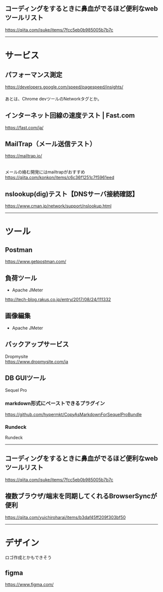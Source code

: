## コーディングをするときに鼻血がでるほど便利なwebツールリスト
<https://qiita.com/isuke/items/7fcc5eb0b985005b7b7c>

_____________________________________

# サービス

## パフォーマンス測定
<https://developers.google.com/speed/pagespeed/insights/>  
　  
あとは、Chrome devツールのNetworkタグとか。

## インターネット回線の速度テスト | Fast.com
<https://fast.com/ja/>


## MailTrap（メール送信テスト）
<https://mailtrap.io/>  
　  

メールの絡む開発にはmailtrapがおすすめ  
<https://qiita.com/konkon/items/c6c36f1251c7f5961eed>  


## nslookup(dig)テスト【DNSサーバ接続確認】
<https://www.cman.jp/network/support/nslookup.html>

_____________________________________

# ツール

## Postman
<https://www.getpostman.com/>

## 負荷ツール
 * Apache JMeter

<http://tech-blog.rakus.co.jp/entry/2017/08/24/111332>


## 画像編集
 * Apache JMeter


## バックアップサービス
Dropmysite  
<https://www.dropmysite.com/ja>  


## DB GUIツール
Sequel Pro


### markdown形式にペーストできるプラグイン
<https://github.com/hypermkt/CopyAsMarkdownForSequelProBundle>


### Rundeck
Rundeck

_________________________________________________________________________________
## コーディングをするときに鼻血がでるほど便利なwebツールリスト
<https://qiita.com/isuke/items/7fcc5eb0b985005b7b7c>
 

## 複数ブラウザ/端末を同期してくれるBrowserSyncが便利
<https://qiita.com/yuichiroharai/items/b3daf45ff209f303bf50>


_________________________________________________________________________________
# デザイン
ロゴ作成とかもできそう

## figma
<https://www.figma.com/>

